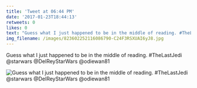 ```yaml
---
title: 'Tweet at 06:44 PM'
date: '2017-01-23T18:44:13'
retweets: 0
likes: 0
text: "Guess what I just happened to be in the middle of reading. #TheLastJedi @starwars @DelReyStarWars @odiewan81"
img_filename: /images/823602252116086790-C24F3RSXUAI6yJ8.jpg
---
```

Guess what I just happened to be in the middle of reading. #TheLastJedi @starwars @DelReyStarWars @odiewan81

![Guess what I just happened to be in the middle of reading. #TheLastJedi @starwars @DelReyStarWars @odiewan81](/images/823602252116086790-C24F3RSXUAI6yJ8.jpg "Guess what I just happened to be in the middle of reading. #TheLastJedi @starwars @DelReyStarWars @odiewan81")